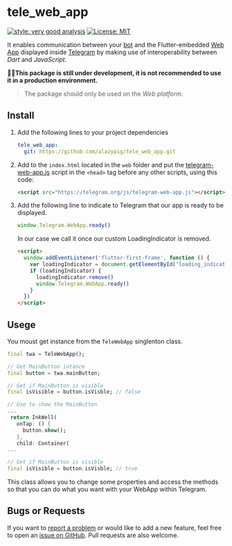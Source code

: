 # tele_web_app

[![style: very good analysis][very_good_analysis_badge]][very_good_analysis_link]
[![License: MIT][license_badge]][license_link]

It enables communication between your [bot][bot_link] and the Flutter-embedded [Web App][web_app_link] displayed inside [Telegram][telegram_link] by making use of interoperability between _Dart_ and _JavaScript_.

🚧🚩**This package is still under development, it is not recommended to use it in a production environment.**

> The package should only be used on the _Web platform_.

## Install

1. Add the following lines to your project dependencies

   ```yaml
   tele_web_app:
     git: https://github.com/alazypig/tele_web_app.git
   ```

2. Add to the `index.html` located in the `web` folder and put the [telegram-web-app.js][script_link] script in the `<head>` tag before any other scripts, using this code:

   ```html
   <script src="https://telegram.org/js/telegram-web-app.js"></script>
   ```

3. Add the following line to indicate to Telegram that our app is ready to be displayed.

   ```js
   window.Telegram.WebApp.ready()
   ```

   In our case we call it once our custom LoadingIndicator is removed.

   ```html
   <script>
     window.addEventListener('flutter-first-frame', function () {
       var loadingIndicator = document.getElementById('loading_indicator')
       if (loadingIndicator) {
         loadingIndicator.remove()
         window.Telegram.WebApp.ready()
       }
     })
   </script>
   ```

## Usege

You moust get instance from the `TeleWebApp` singlenton class.

```dart
final twa = TeleWebApp();

// Get MainButton intance
final button = twa.mainButton;

// Get if MainButton is visible
final isVisible = button.isVisble; // false

// Use to show the MainButton
...
 return InkWell(
   onTap: () {
     button.show();
   },
   child: Container(
...

// Get if MainButton is visible
final isVisible = button.isVisble; // true
```

This class allows you to change some properties and access the methods so that you can do what you want with your WebApp within Telegram.

<!-- ### ThemeParams

Contains the user's current theme settings from Telegram app. All colors is follow the `#RRGGBB` format.

* `bgColor`: Background color.

* `textColor`: Main text color.

* `hintColor`: Hint text color.

* `linkColor`: Link color.

* `buttonColor`: Button color.

* `buttonTextColor`: Button text color. -->

## Bugs or Requests

If you want to [report a problem][github_issue_link] or would like to add a new feature, feel free to open an [issue on GitHub][github_issue_link]. Pull requests are also welcome.

[github_issue_link]: https://github.com/alazypig/tele_web_app
[script_link]: https://core.telegram.org/bots/webapps
[web_app_link]: https://core.telegram.org/bots/webapps
[telegram_link]: https://telegram.org
[bot_link]: https://core.telegram.org/bots
[license_badge]: https://img.shields.io/badge/license-MIT-blue.svg
[license_link]: https://opensource.org/licenses/MIT
[very_good_analysis_badge]: https://img.shields.io/badge/style-very_good_analysis-B22C89.svg
[very_good_analysis_link]: https://pub.dev/packages/very_good_analysis
